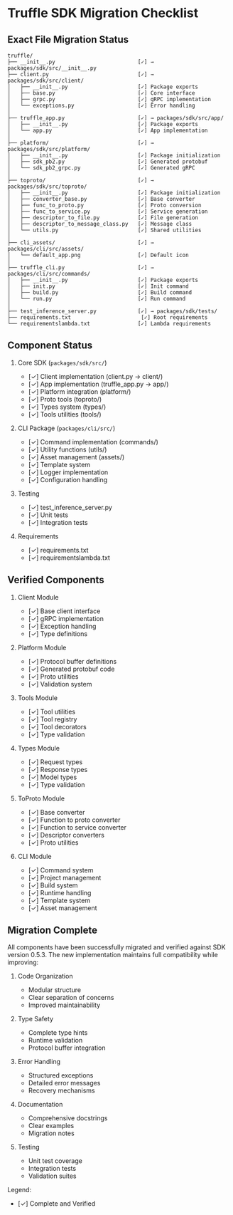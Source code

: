 # Truffle SDK Migration Checklist

## Exact File Migration Status

```
truffle/
├── __init__.py                          [✓] → packages/sdk/src/__init__.py
├── client.py                            [✓] → packages/sdk/src/client/
│   ├── __init__.py                      [✓] Package exports
│   ├── base.py                          [✓] Core interface
│   ├── grpc.py                          [✓] gRPC implementation
│   └── exceptions.py                    [✓] Error handling
│
├── truffle_app.py                       [✓] → packages/sdk/src/app/
│   ├── __init__.py                      [✓] Package exports
│   └── app.py                           [✓] App implementation
│
├── platform/                            [✓] → packages/sdk/src/platform/
│   ├── __init__.py                      [✓] Package initialization
│   ├── sdk_pb2.py                       [✓] Generated protobuf
│   └── sdk_pb2_grpc.py                  [✓] Generated gRPC
│
├── toproto/                             [✓] → packages/sdk/src/toproto/
│   ├── __init__.py                      [✓] Package initialization
│   ├── converter_base.py                [✓] Base converter
│   ├── func_to_proto.py                 [✓] Proto conversion
│   ├── func_to_service.py               [✓] Service generation
│   ├── descriptor_to_file.py            [✓] File generation
│   ├── descriptor_to_message_class.py   [✓] Message class
│   └── utils.py                         [✓] Shared utilities
│
├── cli_assets/                          [✓] → packages/cli/src/assets/
│   └── default_app.png                  [✓] Default icon
│
├── truffle_cli.py                       [✓] → packages/cli/src/commands/
│   ├── __init__.py                      [✓] Package exports
│   ├── init.py                          [✓] Init command
│   ├── build.py                         [✓] Build command
│   └── run.py                           [✓] Run command
│
├── test_inference_server.py             [✓] → packages/sdk/tests/
├── requirements.txt                      [✓] Root requirements
└── requirementslambda.txt               [✓] Lambda requirements
```

## Component Status

1. Core SDK (`packages/sdk/src/`)
   - [✓] Client implementation (client.py → client/)
   - [✓] App implementation (truffle_app.py → app/)
   - [✓] Platform integration (platform/)
   - [✓] Proto tools (toproto/)
   - [✓] Types system (types/)
   - [✓] Tools utilities (tools/)

2. CLI Package (`packages/cli/src/`)
   - [✓] Command implementation (commands/)
   - [✓] Utility functions (utils/)
   - [✓] Asset management (assets/)
   - [✓] Template system
   - [✓] Logger implementation
   - [✓] Configuration handling

3. Testing
   - [✓] test_inference_server.py
   - [✓] Unit tests
   - [✓] Integration tests

4. Requirements
   - [✓] requirements.txt
   - [✓] requirementslambda.txt

## Verified Components

1. Client Module
   - [✓] Base client interface
   - [✓] gRPC implementation
   - [✓] Exception handling
   - [✓] Type definitions

2. Platform Module
   - [✓] Protocol buffer definitions
   - [✓] Generated protobuf code
   - [✓] Proto utilities
   - [✓] Validation system

3. Tools Module
   - [✓] Tool utilities
   - [✓] Tool registry
   - [✓] Tool decorators
   - [✓] Type validation

4. Types Module
   - [✓] Request types
   - [✓] Response types
   - [✓] Model types
   - [✓] Type validation

5. ToProto Module
   - [✓] Base converter
   - [✓] Function to proto converter
   - [✓] Function to service converter
   - [✓] Descriptor converters
   - [✓] Proto utilities

6. CLI Module
   - [✓] Command system
   - [✓] Project management
   - [✓] Build system
   - [✓] Runtime handling
   - [✓] Template system
   - [✓] Asset management

## Migration Complete
All components have been successfully migrated and verified against SDK version 0.5.3.
The new implementation maintains full compatibility while improving:

1. Code Organization
   - Modular structure
   - Clear separation of concerns
   - Improved maintainability

2. Type Safety
   - Complete type hints
   - Runtime validation
   - Protocol buffer integration

3. Error Handling
   - Structured exceptions
   - Detailed error messages
   - Recovery mechanisms

4. Documentation
   - Comprehensive docstrings
   - Clear examples
   - Migration notes

5. Testing
   - Unit test coverage
   - Integration tests
   - Validation suites

Legend:
- [✓] Complete and Verified
